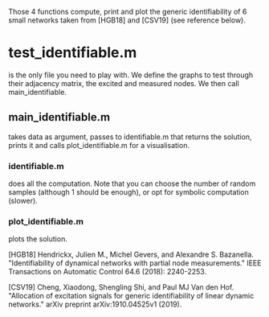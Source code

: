 Those 4 functions compute, print and plot the generic identifiability of 6 small networks taken from [HGB18] and [CSV19] (see reference below).

# test_identifiable.m
is the only file you need to play with. We define the graphs to test through their adjacency matrix, the excited and measured nodes. We then call main_identifiable.

## main_identifiable.m
takes data as argument, passes to identifiable.m that returns the solution, prints it and calls plot_identifiable.m for a visualisation.

### identifiable.m 
does all the computation. Note that you can choose the number of random samples (although 1 should be enough), or opt for symbolic computation (slower).

### plot_identifiable.m
plots the solution.

[HGB18] Hendrickx, Julien M., Michel Gevers, and Alexandre S. Bazanella. "Identifiability of dynamical networks with partial node measurements." IEEE Transactions on Automatic Control 64.6 (2018): 2240-2253.

[CSV19] Cheng, Xiaodong, Shengling Shi, and Paul MJ Van den Hof. "Allocation of excitation signals for generic identifiability of linear dynamic networks." arXiv preprint arXiv:1910.04525v1 (2019).
